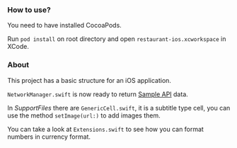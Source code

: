 ### How to use?

You need to have installed CocoaPods. 

Run `pod install` on root directory and open `restaurant-ios.xcworkspace` in XCode.

### About

This project has a basic structure for an iOS application.

`NetworkManager.swift` is now ready to return [Sample API](https://github.com/delivery-direto/sample-api) data.

In _SupportFiles_ there are `GenericCell.swift`, it is a subtitle type cell, you can use the method `setImage(url:)` to add images them.

You can take a look at `Extensions.swift` to see how you can format numbers in currency format.